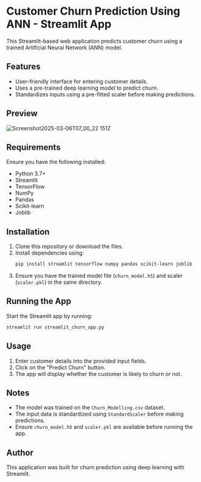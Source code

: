 # Customer Churn Prediction Using ANN - Streamlit App

This Streamlit-based web application predicts customer churn using a trained Artificial Neural Network (ANN) model.

## Features
- User-friendly interface for entering customer details.
- Uses a pre-trained deep learning model to predict churn.
- Standardizes inputs using a pre-fitted scaler before making predictions.

## Preview
 
![Screenshot2025-03-06T07_00_22 151Z](https://github.com/user-attachments/assets/c2d12aa7-475e-4b60-bf11-1a4ea4e8d233)



## Requirements
Ensure you have the following installed:

- Python 3.7+
- Streamlit
- TensorFlow
- NumPy
- Pandas
- Scikit-learn
- Joblib

## Installation
1. Clone this repository or download the files.
2. Install dependencies using:
   ```bash
   pip install streamlit tensorflow numpy pandas scikit-learn joblib
   ```
3. Ensure you have the trained model file (`churn_model.h5`) and scaler (`scaler.pkl`) in the same directory.

## Running the App
Start the Streamlit app by running:
```bash
streamlit run streamlit_churn_app.py
```

## Usage
1. Enter customer details into the provided input fields.
2. Click on the "Predict Churn" button.
3. The app will display whether the customer is likely to churn or not.

## Notes
- The model was trained on the `Churn_Modelling.csv` dataset.
- The input data is standardized using `StandardScaler` before making predictions.
- Ensure `churn_model.h5` and `scaler.pkl` are available before running the app.

## Author
This application was built for churn prediction using deep learning with Streamlit.

